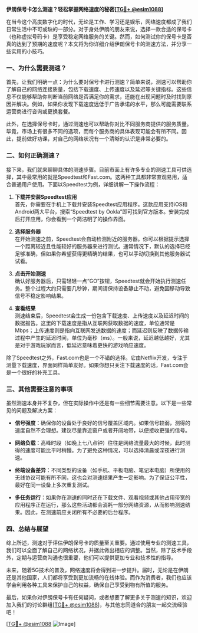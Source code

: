 **伊朗保号卡怎么测速？轻松掌握网络速度的秘密[[TG💪+ @esim1088](https://t.me/s/esim1088)]**

在当今这个高度数字化的时代，无论是工作、学习还是娱乐，网络速度都成了我们日常生活中不可或缺的一部分。对于身处伊朗的朋友来说，选择一款合适的保号卡（也称虚拟号码卡）是享受稳定网络服务的关键。然而，如何测试你的保号卡是否真的达到了预期的速度呢？本文将为你详细介绍伊朗保号卡的测速方法，并分享一些实用的小技巧。

### 一、为什么需要测速？

首先，让我们明确一点：为什么要对保号卡进行测速？简单来说，测速可以帮助你了解自己的网络连接质量，包括下载速度、上传速度以及延迟等关键指标。这些信息不仅能够帮助你判断当前网络是否满足你的需求，还能在出现问题时及时找到原因并解决。例如，如果你发现下载速度远低于广告承诺的水平，那么可能需要联系运营商进行咨询或更换套餐。

此外，在选择保号卡时，通过测速也可以帮助你对比不同服务商提供的服务质量。毕竟，市场上有很多不同的选项，而每个服务商的具体表现可能会有所不同。因此，提前做好功课，对自己的网络状况有一个清晰的认识是非常必要的。

### 二、如何正确测速？

接下来，我们就来聊聊具体的测速步骤。目前市面上有许多专业的测速工具可供选择，其中最常用的就是Speedtest和Fast.com。这两种工具都非常直观易用，适合普通用户使用。下面以Speedtest为例，详细讲解一下操作流程：

1. **下载并安装Speedtest应用**  
   首先，你需要在手机上下载并安装Speedtest应用程序。这款应用支持iOS和Android两大平台，搜索“Speedtest by Ookla”即可找到官方版本。安装完成后打开应用，你会看到一个简洁明了的操作界面。

2. **选择服务器**  
   在开始测速之前，Speedtest会自动检测附近的服务器。你可以根据提示选择一个距离较近且性能较好的服务器来进行测试。通常情况下，默认的选择已经足够准确，但如果你希望获得更精确的结果，也可以手动切换到其他服务器试试看。

3. **点击开始测速**  
   确认好服务器后，只需轻轻一点“GO”按钮，Speedtest就会开始执行测速任务。整个过程大约只需要几秒钟，期间请保持设备静止不动，避免因移动导致信号不稳定影响结果。

4. **查看结果**  
   测速结束后，Speedtest会生成一份包含下载速度、上传速度以及延迟时间的数据报告。这里的下载速度是指从互联网获取数据的速度，单位通常是Mbps；上传速度则是指向互联网发送数据的速度；而延迟则反映了数据传输过程中产生的延迟时间，单位为毫秒（ms）。一般来说，延迟越低越好，尤其是对于游戏玩家而言，低延迟意味着更快的游戏响应速度。

除了Speedtest之外，Fast.com也是一个不错的选择。它由Netflix开发，专注于测量下载速度，界面同样简单友好。如果你想只关注下载速度的话，Fast.com会是一个很好的补充工具。

### 三、其他需要注意的事项

虽然测速本身并不复杂，但在实际操作中还是有一些细节需要注意。以下是一些常见的问题及解决方案：

- **信号强度**：确保你的设备处于良好的信号覆盖区域内。如果信号较弱，测得的速度自然不会理想。建议尽量靠近窗户或者开阔地带，以便接收更强的信号。
  
- **网络负载**：高峰时段（如晚上七八点钟）往往是网络流量最大的时候，此时测得的速度可能比平时稍慢。为了避免这种情况，可以选择清晨或深夜进行测速。

- **终端设备差异**：不同类型的设备（如手机、平板电脑、笔记本电脑）所使用的无线协议可能有所不同，这也会对测速结果产生一定影响。为了保证公平性，最好在同一设备上多次重复测试。

- **多任务运行**：如果你在测速的同时还在下载文件、观看视频或其他占用带宽的应用程序正在运行，那么这些活动都会消耗一部分网络资源，从而影响测速结果。因此，在测速前应关闭所有不必要的后台程序。

### 四、总结与展望

综上所述，测速对于评估伊朗保号卡的质量至关重要。通过使用专业的测速工具，我们可以全面了解自己的网络状况，并据此做出相应的调整。当然，除了技术手段外，定期与运营商沟通也很重要，他们可以提供更加专业和技术性的指导。

未来，随着5G技术的普及，网络速度将会得到进一步提升。届时，无论是在伊朗还是其他国家，人们都将享受到更加流畅的在线体验。而作为消费者，我们也应该学会利用各种工具来保护自己的权益，确保自己享受到物有所值的服务。

最后，如果你对伊朗保号卡有任何疑问，或者想要了解更多关于测速的知识，欢迎加入我们的讨论群组[[TG💪+ @esim1088](https://t.me/s/esim1088)]，与其他志同道合的朋友一起交流经验吧！

[[TG💪+ @esim1088](https://t.me/s/esim1088) ![Image](https://i.postimg.cc/4NQfJmqS/Snipaste-2025-05-13-00-14-12.png)]